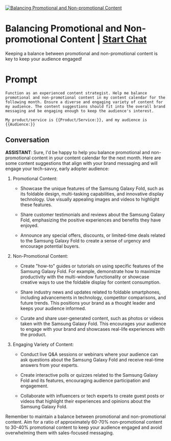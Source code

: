 
[![Balancing Promotional and Non-promotional Content](https://flow-prompt-covers.s3.us-west-1.amazonaws.com/icon/realistic/real_9.png)](https://gptcall.net/chat.html?data=%7B%22contact%22%3A%7B%22id%22%3A%22Y4NdMiwJDGEfoC-dzjZKA%22%2C%22flow%22%3Atrue%7D%7D)
# Balancing Promotional and Non-promotional Content | [Start Chat](https://gptcall.net/chat.html?data=%7B%22contact%22%3A%7B%22id%22%3A%22Y4NdMiwJDGEfoC-dzjZKA%22%2C%22flow%22%3Atrue%7D%7D)
Keeping a balance between promotional and non-promotional content is key to keep your audience engaged!

# Prompt

```
Function as an experienced content strategist. Help me balance promotional and non-promotional content in my content calendar for the following month. Ensure a diverse and engaging variety of content for my audience. The content suggestions should fit into the overall brand messaging and be engaging enough to keep the audience's interest.

My product/service is {{Product/Service:}}, and my audience is {{Audience:}}

```

## Conversation

**ASSISTANT**: Sure, I'd be happy to help you balance promotional and non-promotional content in your content calendar for the next month. Here are some content suggestions that align with your brand messaging and will engage your tech-savvy, early adopter audience:



1. Promotional Content:

   - Showcase the unique features of the Samsung Galaxy Fold, such as its foldable design, multi-tasking capabilities, and innovative display technology. Use visually appealing images and videos to highlight these features.

   - Share customer testimonials and reviews about the Samsung Galaxy Fold, emphasizing the positive experiences and benefits they have enjoyed.

   - Announce any special offers, discounts, or limited-time deals related to the Samsung Galaxy Fold to create a sense of urgency and encourage potential buyers.



2. Non-Promotional Content:

   - Create "how-to" guides or tutorials on using specific features of the Samsung Galaxy Fold. For example, demonstrate how to maximize productivity with the multi-window functionality or showcase creative ways to use the foldable display for content consumption.

   - Share industry news and updates related to foldable smartphones, including advancements in technology, competitor comparisons, and future trends. This positions your brand as a thought leader and keeps your audience informed.

   - Curate and share user-generated content, such as photos or videos taken with the Samsung Galaxy Fold. This encourages your audience to engage with your brand and showcases real-life experiences with the product.



3. Engaging Variety of Content:

   - Conduct live Q&A sessions or webinars where your audience can ask questions about the Samsung Galaxy Fold and receive real-time answers from your experts.

   - Create interactive polls or quizzes related to the Samsung Galaxy Fold and its features, encouraging audience participation and engagement.

   - Collaborate with influencers or tech experts to create guest posts or videos that highlight their experiences and opinions about the Samsung Galaxy Fold.



Remember to maintain a balance between promotional and non-promotional content. Aim for a ratio of approximately 60-70% non-promotional content to 30-40% promotional content to keep your audience engaged and avoid overwhelming them with sales-focused messaging.


